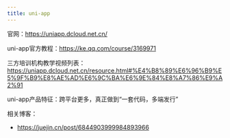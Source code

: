```yaml
---
title: uni-app
---
```


官网：<https://uniapp.dcloud.net.cn/>

uni-app官方教程：<https://ke.qq.com/course/3169971>

三方培训机构教学视频列表：<https://uniapp.dcloud.net.cn/resource.html#%E4%B8%89%E6%96%B9%E5%9F%B9%E8%AE%AD%E6%9C%BA%E6%9E%84%E8%A7%86%E9%A2%91>

uni-app产品特征：跨平台更多，真正做到“一套代码，多端发行”

相关博客：

- <https://juejin.cn/post/6844903999984893966>





